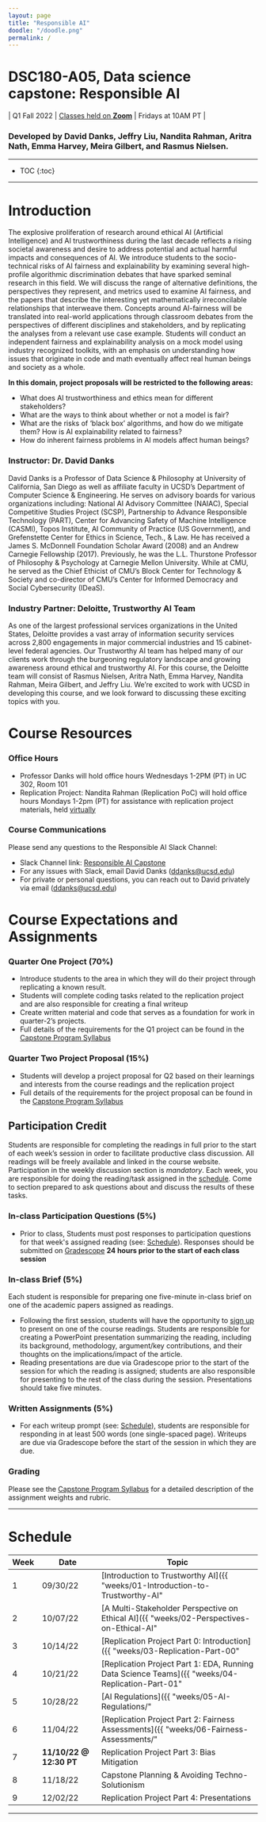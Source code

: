 ```yaml
---
layout: page
title: "Responsible AI"
doodle: "/doodle.png"
permalink: /
---
```


# DSC180-A05, Data science capstone: Responsible AI 

| Q1 Fall 2022 | [Classes held on **Zoom**](https://ucsd.zoom.us/j/96921239764) | Fridays at 10AM PT |


### Developed by David Danks, Jeffry Liu, Nandita Rahman, Aritra Nath, Emma Harvey, Meira Gilbert, and Rasmus Nielsen.

---
* TOC
{:toc}

---
# Introduction

The explosive proliferation of research around ethical AI (Artificial Intelligence) and AI trustworthiness during the last decade  reflects a rising societal awareness and desire to address potential and actual harmful impacts and consequences of AI. We introduce students to the socio-technical risks of AI fairness and explainability by examining several high-profile algorithmic discrimination debates that have sparked seminal research in this field. We will discuss the range of alternative definitions, the perspectives they represent, and metrics used to examine AI fairness, and the papers that describe the interesting yet mathematically irreconcilable relationships that interweave them. Concepts around AI-fairness will be translated into real-world applications through classroom debates from the perspectives of different disciplines and stakeholders, and by replicating the analyses from a relevant use case example. Students will conduct an independent fairness and explainability analysis on a mock model using industry recognized toolkits, with an emphasis on understanding how issues that originate in code and math eventually affect real human beings and society as a whole.

**In this domain, project proposals will be restricted to the following
areas:**
* What does AI trustworthiness and ethics mean for different stakeholders?
* What are the ways to think about whether or not a model is fair?
* What are the risks of ‘black box’ algorithms, and how do we mitigate them? How is AI explainability related to fairness?
* How do inherent fairness problems in AI models affect human beings?  

### Instructor: Dr. David Danks
David Danks is a Professor of Data Science & Philosophy at University of California, San Diego as well as affiliate faculty in UCSD’s Department of Computer Science & Engineering. He serves on advisory boards for various organizations including: National AI Advisory Committee (NAIAC), Special Competitive Studies Project (SCSP), Partnership to Advance Responsible Technology (PART), Center for Advancing Safety of Machine Intelligence (CASMI), Topos Institute, AI Community of Practice (US Government), and Grefenstette Center for Ethics in Science, Tech., & Law. He has received a James S. McDonnell Foundation Scholar Award (2008) and an Andrew Carnegie Fellowship (2017). Previously, he was the L.L. Thurstone Professor of Philosophy & Psychology at Carnegie Mellon University. While at CMU, he served as the Chief Ethicist of CMU’s Block Center for Technology & Society and co-director of CMU’s Center for Informed Democracy and Social Cybersecurity (IDeaS). 

### Industry Partner: Deloitte, Trustworthy AI Team
As one of the largest professional services organizations in the United States, Deloitte provides a vast array of information security services across 2,800 engagements in major commercial industries and 15 cabinet-level federal agencies. Our Trustworthy AI team has helped many of our clients work through the burgeoning regulatory landscape and growing awareness around ethical and trustworthy AI. For this course, the Deloitte team will consist of Rasmus Nielsen, Aritra Nath, Emma Harvey, Nandita Rahman, Meira Gilbert, and Jeffry Liu. We’re excited to work with UCSD in developing this course, and we look forward to discussing these exciting topics with you.

# Course Resources
### Office Hours
* Professor Danks will hold office hours Wednesdays 1-2PM (PT) in UC 302, Room 101 
* Replication Project: Nandita Rahman (Replication PoC) will hold office hours Mondays 1-2pm (PT) for assistance with replication project materials, held [virtually](https://github.com/nanrahman/capstone-responsible-ai/blob/b48a0f37b19f266e5b32430ee4b85b92b215e826/notes/week-04/replication-office-hour-zoom-info.md)

### Course Communications
Please send any questions to the Responsible AI Slack Channel: 
* Slack Channel link: [Responsible AI Capstone](responsibleaicapstone.slack.com)
* For any issues with Slack, email David Danks (ddanks@ucsd.edu)
* For private or personal questions, you can reach out to David privately via email (ddanks@ucsd.edu)


# Course Expectations and Assignments

### Quarter One Project (70%)
* Introduce students to the area in which they will do their project through replicating a known result.
* Students will complete coding tasks related to the replication project and are also responsible for creating a final writeup
* Create written material and code that serves as a foundation for work in quarter-2’s projects.
* Full details of the requirements for the Q1 project can be found in the [Capstone Program Syllabus](https://dsc-capstone.github.io/syllabus/)

### Quarter Two Project Proposal (15%)
* Students will develop a project proposal for Q2 based on their learnings and interests from the course readings and the replication project
* Full details of the requirements for the project proposal can be found in the [Capstone Program Syllabus](https://dsc-capstone.github.io/syllabus/)

## Participation Credit
Students are responsible for completing the readings in full prior to the start of each week’s session in order to facilitate productive class discussion. All readings will be freely available and linked in the course website. Participation in the weekly discussion section is *mandatory*. Each week, you are responsible for doing the reading/task assigned in the
[schedule](#schedule). Come to section prepared to ask questions about
and discuss the results of these tasks. 

### In-class Participation Questions (5%)
* Prior to class, Students must post responses to participation questions for that week's assigned reading (see: [Schedule](https://github.com/nanrahman/capstone-responsible-ai/edit/master/index.md#schedule)). Responses should be submitted on [Gradescope](https://www.gradescope.com/courses/442598) **24 hours prior to the start of each class session**

### In-class Brief (5%)
Each student is responsible for preparing one five-minute in-class brief on one of the academic papers assigned as readings. 
* Following the first session, students will have the opportunity to [sign up](https://docs.google.com/spreadsheets/d/1DNA4mQLQmbhFEtm74PEPsUDTEGx0pK_BFzlQcltFaMg/edit?usp=sharing) to present on one of the course readings. Students are responsible for creating a PowerPoint presentation summarizing the reading, including its background, methodology, argument/key contributions, and their thoughts on the implications/impact of the article. 
* Reading presentations are due via Gradescope prior to the start of the session for which the reading is assigned; students are also responsible for presenting to the rest of the class during the session. Presentations should take five minutes. 

### Written Assignments (5%)
* For each writeup prompt (see: [Schedule](https://github.com/nanrahman/capstone-responsible-ai/edit/master/index.md#schedule)), students are responsible for responding in at least 500 words (one single-spaced page). Writeups are due via Gradescope before the start of the session in which they are due. 

### Grading
Please see the [Capstone Program Syllabus](https://dsc-capstone.github.io/syllabus/) for a detailed description of the assignment weights and rubric. 

---

# Schedule

|Week|Date|Topic|
|--|--|--|
|1|09/30/22|[Introduction to Trustworthy AI]({{ "weeks/01-Introduction-to-Trustworthy-AI" | absolute_url }})|
|2|10/07/22|[A Multi-Stakeholder Perspective on Ethical AI]({{ "weeks/02-Perspectives-on-Ethical-AI" | absolute_url }})|
|3|10/14/22|[Replication Project Part 0: Introduction]({{ "weeks/03-Replication-Part-00" | absolute_url }})|
|4|10/21/22|[Replication Project Part 1: EDA, Running Data Science Teams]({{ "weeks/04-Replication-Part-01" | absolute_url }})|
|5|10/28/22|[AI Regulations]({{ "weeks/05-AI-Regulations/" | absolute_url }})|
|6|11/04/22|[Replication Project Part 2: Fairness Assessments]({{ "weeks/06-Fairness-Assessments/" | absolute_url }})|
|7|**11/10/22 @ 12:30 PT**|Replication Project Part 3: Bias Mitigation|_Coming Soon_|
|8|11/18/22|Capstone Planning & Avoiding Techno-Solutionism|_Coming Soon_|
|9|12/02/22|Replication Project Part 4: Presentations|_Coming Soon_|

---



